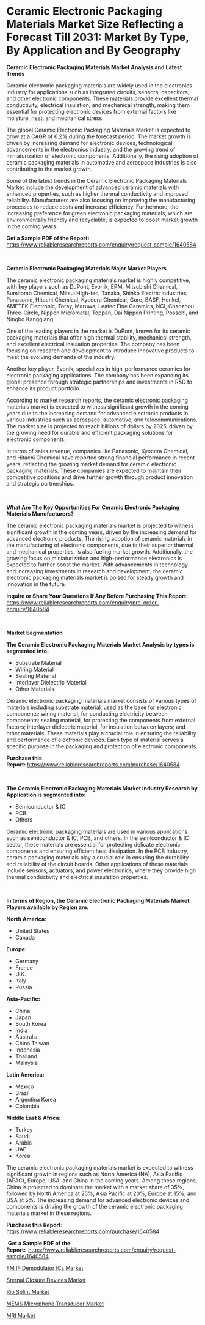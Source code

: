 <p><h1>Ceramic Electronic Packaging Materials Market Size Reflecting a Forecast Till 2031: Market By Type, By Application and By Geography</h1></p><p><strong>Ceramic Electronic Packaging Materials Market Analysis and Latest Trends</strong></p>
<p><p>Ceramic electronic packaging materials are widely used in the electronics industry for applications such as integrated circuits, sensors, capacitors, and other electronic components. These materials provide excellent thermal conductivity, electrical insulation, and mechanical strength, making them essential for protecting electronic devices from external factors like moisture, heat, and mechanical stress.</p><p>The global Ceramic Electronic Packaging Materials Market is expected to grow at a CAGR of 6.2% during the forecast period. The market growth is driven by increasing demand for electronic devices, technological advancements in the electronics industry, and the growing trend of miniaturization of electronic components. Additionally, the rising adoption of ceramic packaging materials in automotive and aerospace industries is also contributing to the market growth.</p><p>Some of the latest trends in the Ceramic Electronic Packaging Materials Market include the development of advanced ceramic materials with enhanced properties, such as higher thermal conductivity and improved reliability. Manufacturers are also focusing on improving the manufacturing processes to reduce costs and increase efficiency. Furthermore, the increasing preference for green electronic packaging materials, which are environmentally friendly and recyclable, is expected to boost market growth in the coming years.</p></p>
<p><strong>Get a Sample PDF of the Report:&nbsp;</strong> <a href="https://www.reliableresearchreports.com/enquiry/request-sample/1640584">https://www.reliableresearchreports.com/enquiry/request-sample/1640584</a></p>
<p>&nbsp;</p>
<p><strong>Ceramic Electronic Packaging Materials Major Market Players</strong></p>
<p><p>The ceramic electronic packaging materials market is highly competitive, with key players such as DuPont, Evonik, EPM, Mitsubishi Chemical, Sumitomo Chemical, Mitsui High-tec, Tanaka, Shinko Electric Industries, Panasonic, Hitachi Chemical, Kyocera Chemical, Gore, BASF, Henkel, AMETEK Electronic, Toray, Maruwa, Leatec Fine Ceramics, NCI, Chaozhou Three-Circle, Nippon Micrometal, Toppan, Dai Nippon Printing, Possehl, and Ningbo Kangqiang.</p><p>One of the leading players in the market is DuPont, known for its ceramic packaging materials that offer high thermal stability, mechanical strength, and excellent electrical insulation properties. The company has been focusing on research and development to introduce innovative products to meet the evolving demands of the industry.</p><p>Another key player, Evonik, specializes in high-performance ceramics for electronic packaging applications. The company has been expanding its global presence through strategic partnerships and investments in R&D to enhance its product portfolio.</p><p>According to market research reports, the ceramic electronic packaging materials market is expected to witness significant growth in the coming years due to the increasing demand for advanced electronic products in various industries such as aerospace, automotive, and telecommunications. The market size is projected to reach billions of dollars by 2025, driven by the growing need for durable and efficient packaging solutions for electronic components.</p><p>In terms of sales revenue, companies like Panasonic, Kyocera Chemical, and Hitachi Chemical have reported strong financial performance in recent years, reflecting the growing market demand for ceramic electronic packaging materials. These companies are expected to maintain their competitive positions and drive further growth through product innovation and strategic partnerships.</p></p>
<p>&nbsp;</p>
<p><strong>What Are The Key Opportunities For Ceramic Electronic Packaging Materials Manufacturers?</strong></p>
<p><p>The ceramic electronic packaging materials market is projected to witness significant growth in the coming years, driven by the increasing demand for advanced electronic products. The rising adoption of ceramic materials in the manufacturing of electronic components, due to their superior thermal and mechanical properties, is also fueling market growth. Additionally, the growing focus on miniaturization and high-performance electronics is expected to further boost the market. With advancements in technology and increasing investments in research and development, the ceramic electronic packaging materials market is poised for steady growth and innovation in the future.</p></p>
<p><strong>Inquire or Share Your Questions If Any Before Purchasing This Report:</strong> <a href="https://www.reliableresearchreports.com/enquiry/pre-order-enquiry/1640584">https://www.reliableresearchreports.com/enquiry/pre-order-enquiry/1640584</a></p>
<p>&nbsp;</p>
<p><strong>Market Segmentation</strong></p>
<p><strong>The Ceramic Electronic Packaging Materials Market Analysis by types is segmented into:</strong></p>
<p><ul><li>Substrate Material</li><li>Wiring Material</li><li>Sealing Material</li><li>Interlayer Dielectric Material</li><li>Other Materials</li></ul></p>
<p><p>Ceramic electronic packaging materials market consists of various types of materials including substrate material, used as the base for electronic components; wiring material, for conducting electricity between components; sealing material, for protecting the components from external factors; interlayer dielectric material, for insulation between layers; and other materials. These materials play a crucial role in ensuring the reliability and performance of electronic devices. Each type of material serves a specific purpose in the packaging and protection of electronic components.</p></p>
<p><strong>Purchase this Report:&nbsp;</strong><a href="https://www.reliableresearchreports.com/purchase/1640584">https://www.reliableresearchreports.com/purchase/1640584</a></p>
<p>&nbsp;</p>
<p><strong>The Ceramic Electronic Packaging Materials Market Industry Research by Application is segmented into:</strong></p>
<p><ul><li>Semiconductor & IC</li><li>PCB</li><li>Others</li></ul></p>
<p><p>Ceramic electronic packaging materials are used in various applications such as semiconductor & IC, PCB, and others. In the semiconductor & IC sector, these materials are essential for protecting delicate electronic components and ensuring efficient heat dissipation. In the PCB industry, ceramic packaging materials play a crucial role in ensuring the durability and reliability of the circuit boards. Other applications of these materials include sensors, actuators, and power electronics, where they provide high thermal conductivity and electrical insulation properties.</p></p>
<p>&nbsp;</p>
<p><strong>In terms of Region, the Ceramic Electronic Packaging Materials Market Players available by Region are:</strong></p>
<p>
    <p> <strong> North America: </strong>
        <ul>
            <li>United States</li>
            <li>Canada</li>
        </ul>
        </p> 
    <p> <strong> Europe: </strong>
        <ul>
            <li>Germany</li>
            <li>France</li>
            <li>U.K.</li>
            <li>Italy</li>
            <li>Russia</li>
        </ul>
        </p> 
    <p> <strong> Asia-Pacific: </strong>
        <ul>
            <li>China</li>
            <li>Japan</li>
            <li>South Korea</li>
            <li>India</li>
            <li>Australia</li>
            <li>China Taiwan</li>
            <li>Indonesia</li>
            <li>Thailand</li>
            <li>Malaysia</li>
        </ul>
        </p> 
    <p> <strong> Latin America: </strong>
        <ul>
            <li>Mexico</li>
            <li>Brazil</li>
            <li>Argentina Korea</li>
            <li>Colombia</li>
        </ul>
        </p> 
    <p> <strong> Middle East & Africa: </strong>
        <ul>
            <li>Turkey</li>
            <li>Saudi</li>
            <li>Arabia</li>
            <li>UAE</li>
            <li>Korea</li>
        </ul>
    </p>
    </p>
<p><p>The ceramic electronic packaging materials market is expected to witness significant growth in regions such as North America (NA), Asia Pacific (APAC), Europe, USA, and China in the coming years. Among these regions, China is projected to dominate the market with a market share of 35%, followed by North America at 25%, Asia Pacific at 20%, Europe at 15%, and USA at 5%. The increasing demand for advanced electronic devices and components is driving the growth of the ceramic electronic packaging materials market in these regions.</p></p>
<p><strong>Purchase this Report: </strong><a href="https://www.reliableresearchreports.com/purchase/1640584">https://www.reliableresearchreports.com/purchase/1640584</a></p>
<p>&nbsp;<strong>Get a Sample PDF of the Report:&nbsp;&nbsp;</strong><a href="https://www.reliableresearchreports.com/enquiry/request-sample/1640584">https://www.reliableresearchreports.com/enquiry/request-sample/1640584</a></p>
<p><strong></strong></p>
<p><p><a href="https://github.com/fiixsa/Market-Research-Report-List-1/blob/main/fm-if-demodulator-ics-market.md">FM IF Demodulator ICs Market</a></p><p><a href="https://medium.com/@jeanlopez1945/sternal-closure-devices-market-size-and-market-trends-complete-industry-overview-2024-to-2031-4b79a305a3b4">Sternal Closure Devices Market</a></p><p><a href="https://medium.com/p/13ebec7afa34/edit">Rib Splint Market</a></p><p><a href="https://github.com/Airanohannonzb68e5pb53oc1/Market-Research-Report-List-1/blob/main/mems-microphone-transducer-market.md">MEMS Microphone Transducer Market</a></p><p><a href="https://medium.com/p/8b1cbf902f5a/edit">MRI Market</a></p></p>